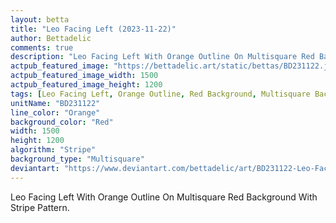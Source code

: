 ```yaml
---
layout: betta
title: "Leo Facing Left (2023-11-22)"
author: Bettadelic
comments: true
description: "Leo Facing Left With Orange Outline On Multisquare Red Background With Stripe Pattern."
actpub_featured_image: "https://bettadelic.art/static/bettas/BD231122.jpg"
actpub_featured_image_width: 1500
actpub_featured_image_height: 1200
tags: [Leo Facing Left, Orange Outline, Red Background, Multisquare Background Pattern, Stripe Pattern, November 2023]
unitName: "BD231122"
line_color: "Orange"
background_color: "Red"
width: 1500
height: 1200
algorithm: "Stripe"
background_type: "Multisquare"
deviantart: "https://www.deviantart.com/bettadelic/art/BD231122-Leo-Facing-Left-2023-11-22-996464214"
---
```


Leo Facing Left With Orange Outline On Multisquare Red Background With Stripe Pattern.
